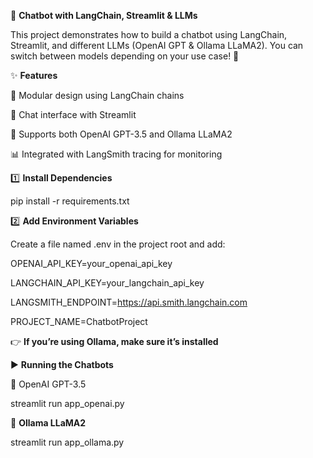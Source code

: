 🤖 **Chatbot with LangChain, Streamlit & LLMs**

This project demonstrates how to build a chatbot using LangChain, Streamlit, and different LLMs (OpenAI GPT & Ollama LLaMA2).
You can switch between models depending on your use case! 🚀

✨ **Features**

🧩 Modular design using LangChain chains

💬 Chat interface with Streamlit

🔑 Supports both OpenAI GPT-3.5 and Ollama LLaMA2

📊 Integrated with LangSmith tracing for monitoring

1️⃣ **Install Dependencies**

pip install -r requirements.txt

2️⃣ **Add Environment Variables**

Create a file named .env in the project root and add:

OPENAI_API_KEY=your_openai_api_key

LANGCHAIN_API_KEY=your_langchain_api_key

LANGSMITH_ENDPOINT=https://api.smith.langchain.com

PROJECT_NAME=ChatbotProject

👉 **If you’re using Ollama, make sure it’s installed**

▶️ **Running the Chatbots**

🔹 OpenAI GPT-3.5

streamlit run app_openai.py

🔹 **Ollama LLaMA2**

streamlit run app_ollama.py
